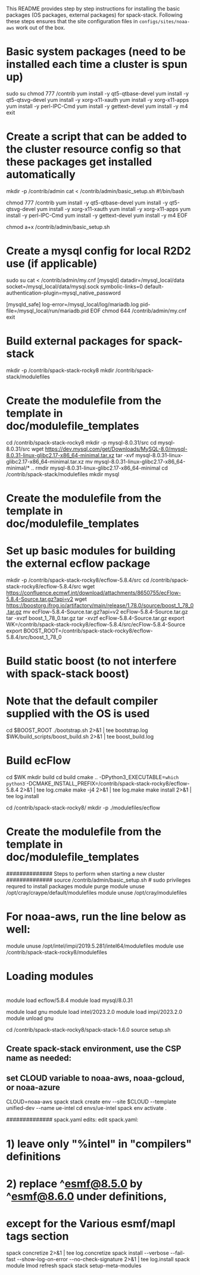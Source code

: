 This README provides step by step instructions for installing the basic packages
(OS packages, external packages) for spack-stack. Following these steps ensures
that the site configuration files in `configs/sites/noaa-aws` work out of the box.

# Basic system packages (need to be installed each time a cluster is spun up)

sudo su
chmod 777 /contrib
yum install -y qt5-qtbase-devel
yum install -y qt5-qtsvg-devel
yum install -y xorg-x11-xauth
yum install -y xorg-x11-apps
yum install -y perl-IPC-Cmd
yum install -y gettext-devel
yum install -y m4
exit

# Create a script that can be added to the cluster resource config so that these packages get installed automatically

mkdir -p /contrib/admin
cat <<EOF > /contrib/admin/basic_setup.sh
#!/bin/bash

chmod 777 /contrib
yum install -y qt5-qtbase-devel
yum install -y qt5-qtsvg-devel
yum install -y xorg-x11-xauth
yum install -y xorg-x11-apps
yum install -y perl-IPC-Cmd
yum install -y gettext-devel
yum install -y m4
EOF

chmod a+x /contrib/admin/basic_setup.sh

# Create a mysql config for local R2D2 use (if applicable)

sudo su
cat <<EOF > /contrib/admin/my.cnf
[mysqld]
datadir=/mysql_local/data
socket=/mysql_local/data/mysql.sock
symbolic-links=0
default-authentication-plugin=mysql_native_password

[mysqld_safe]
log-error=/mysql_local/log/mariadb.log
pid-file=/mysql_local/run/mariadb.pid
EOF
chmod 644 /contrib/admin/my.cnf
exit

# Build external packages for spack-stack

mkdir -p /contrib/spack-stack-rocky8
mkdir /contrib/spack-stack/modulefiles

# Create the modulefile from the template in doc/modulefile_templates

cd /contrib/spack-stack-rocky8
mkdir -p mysql-8.0.31/src
cd mysql-8.0.31/src
wget https://dev.mysql.com/get/Downloads/MySQL-8.0/mysql-8.0.31-linux-glibc2.17-x86_64-minimal.tar.xz
tar -xvf mysql-8.0.31-linux-glibc2.17-x86_64-minimal.tar.xz
mv mysql-8.0.31-linux-glibc2.17-x86_64-minimal/* ..
rmdir mysql-8.0.31-linux-glibc2.17-x86_64-minimal
cd /contrib/spack-stack/modulefiles
mkdir mysql
# Create the modulefile from the template in doc/modulefile_templates


# Set up basic modules for building the external ecflow package
mkdir -p /contrib/spack-stack-rocky8/ecflow-5.8.4/src
cd /contrib/spack-stack-rocky8/ecflow-5.8.4/src
wget https://confluence.ecmwf.int/download/attachments/8650755/ecFlow-5.8.4-Source.tar.gz?api=v2
wget https://boostorg.jfrog.io/artifactory/main/release/1.78.0/source/boost_1_78_0.tar.gz
mv ecFlow-5.8.4-Source.tar.gz\?api\=v2 ecFlow-5.8.4-Source.tar.gz
tar -xvzf boost_1_78_0.tar.gz
tar -xvzf ecFlow-5.8.4-Source.tar.gz
export WK=/contrib/spack-stack-rocky8/ecflow-5.8.4/src/ecFlow-5.8.4-Source
export BOOST_ROOT=/contrib/spack-stack-rocky8/ecflow-5.8.4/src/boost_1_78_0

# Build static boost (to not interfere with spack-stack boost)
# Note that the default compiler supplied with the OS is used
cd $BOOST_ROOT
./bootstrap.sh 2>&1 | tee bootstrap.log
$WK/build_scripts/boost_build.sh 2>&1 | tee boost_build.log

# Build ecFlow
cd $WK
mkdir build
cd build
cmake .. -DPython3_EXECUTABLE=`which python3` -DCMAKE_INSTALL_PREFIX=/contrib/spack-stack-rocky8/ecflow-5.8.4 2>&1 | tee log.cmake
make -j4 2>&1 | tee log.make
make install 2>&1 | tee log.install

cd /contrib/spack-stack-rocky8/
mkdir -p ./modulefiles/ecflow
# Create the modulefile from the template in doc/modulefile_templates


############## Steps to perform when starting a new cluster ##############
source /contrib/admin/basic_setup.sh  # sudo privileges requred to install packages
module purge
module unuse /opt/cray/craype/default/modulefiles
module unuse /opt/cray/modulefiles

# For noaa-aws, run the line below as well:
module unuse /opt/intel/impi/2019.5.281/intel64/modulefiles
module use /contrib/spack-stack-rocky8/modulefiles

# Loading modules
# 
module load ecflow/5.8.4
module load mysql/8.0.31

module load gnu
module load intel/2023.2.0
module load impi/2023.2.0 
module unload gnu

cd /contrib/spack-stack-rocky8/spack-stack-1.6.0
source setup.sh
## Create spack-stack environment, use the CSP name as needed:
## set CLOUD variable to noaa-aws, noaa-gcloud, or noaa-azure
CLOUD=noaa-aws
spack stack create env --site $CLOUD --template unified-dev --name ue-intel
cd envs/ue-intel
spack env activate .

############## spack.yaml edits:
edit spack.yaml:
#  1) leave only "%intel" in "compilers" definitions
#  2) replace ^esmf@8.5.0  by ^esmf@8.6.0 under definitions,
#       except for the Various esmf/mapl tags section

spack concretize 2>&1 | tee log.concretize
spack install --verbose --fail-fast --show-log-on-error --no-check-signature 2>&1 | tee log.install
spack module lmod refresh
spack stack setup-meta-modules
